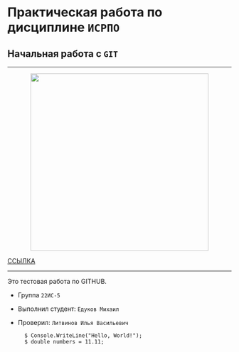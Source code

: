 # Практическая работа по дисциплине ``ИСРПО``

## Начальная работа с ``GIT``

-----

<p align = "center"><img src = "https://w.forfun.com/fetch/f1/f1288f09927aafd68470ea0b626645fd.jpeg" width="400"></p>

<p><a href="https://www.wikipedia.org/">ССЫЛКА</a></p>

-----

Это тестовая работа по GITHUB.

* Группа ``22ИС-5``
* Выполнил студент: ``Едуков Михаил``
* Проверил: ``Литвинов Илья Васильевич ``

        $ Console.WriteLine("Hello, World!");
        $ double numbers = 11.11;